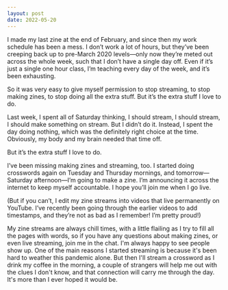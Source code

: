 ```yaml
---
layout: post
date: 2022-05-20
---
```


I made my last zine at the end of February, and since then my work schedule has been a mess. I don’t work a lot of hours, but they’ve been creeping back up to pre-March 2020 levels—only now they’re meted out across the whole week, such that I don’t have a single day off. Even if it’s just a single one hour class, I’m teaching every day of the week, and it’s been exhausting.

So it was very easy to give myself permission to stop streaming, to stop making zines, to stop doing all the extra stuff. But it’s the extra stuff I love to do.

Last week, I spent all of Saturday thinking, I should stream, I should stream, I should make something on stream. But I didn’t do it. Instead, I spent the day doing nothing, which was the definitely right choice at the time. Obviously, my body and my brain needed that time off.

But it’s the extra stuff I love to do.

I’ve been missing making zines and streaming, too. I started doing crosswords again on Tuesday and Thursday mornings, and tomorrow—Saturday afternoon—I’m going to make a zine. I’m announcing it across the internet to keep myself accountable. I hope you’ll join me when I go live.

(But if you can’t, I edit my zine streams into videos that live permanently on YouTube. I’ve recently been going through the earlier videos to add timestamps, and they’re not as bad as I remember! I’m pretty proud!)

My zine streams are always chill times, with a little flailing as I try to fill all the pages with words, so if you have any questions about making zines, or even live streaming, join me in the chat. I'm always happy to see people show up. One of the main reasons I started streaming is because it's been hard to weather this pandemic alone. But then I'll stream a crossword as I drink my coffee in the morning, a couple of strangers will help me out with the clues I don't know, and that connection will carry me through the day. It's more than I ever hoped it would be.
